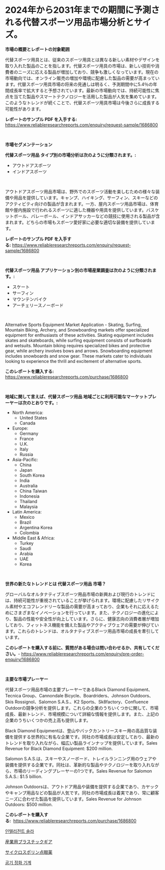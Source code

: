 <p><h1>2024年から2031年までの期間に予測される代替スポーツ用品市場分析とサイズ。</h1></p><p><strong>市場の概要とレポートの対象範囲</strong></p>
<p><p>代替スポーツ用具とは、従来のスポーツ用具とは異なる新しい素材やデザインを取り入れた製品のことを指します。代替スポーツ用具の市場は、新しい技術や消費者のニーズに応える製品が増加しており、競争も激しくなっています。現在の市場動向では、オンライン販売の増加や環境に配慮した製品の需要が高まっています。代替スポーツ用具市場の将来の見通しは明るく、予測期間中に5.4％の年間成長率で拡大すると予想されています。最新の市場動向では、持続可能性に焦点を当てた製品やスマートテクノロジーを活用した製品が人気を集めています。このようなトレンドが続くことで、代替スポーツ用具市場は今後さらに成長する可能性があります。</p></p>
<p><strong>レポートのサンプル PDF を入手する:</strong> <a href="https://www.reliableresearchreports.com/enquiry/request-sample/1686800">https://www.reliableresearchreports.com/enquiry/request-sample/1686800</a></p>
<p>&nbsp;</p>
<p><strong>市場セグメンテーション</strong></p>
<p><strong>代替スポーツ用品 タイプ別の市場分析は次のように分類されます。:</strong></p>
<p><ul><li>アウトドアスポーツ</li><li>インドアスポーツ</li></ul></p>
<p>&nbsp;</p>
<p><p>アウトドアスポーツ用品市場は、野外でのスポーツ活動を楽しむための様々な装備や用品を提供しています。キャンプ、ハイキング、サーフィン、スキーなどのアクティビティ向けの製品が含まれます。一方、屋内スポーツ用品市場は、体育館や屋内施設で行われるスポーツに適した機器や用具を提供しています。バスケットボール、バレーボール、インドアサッカーなどの競技に使用される製品が含まれます。どちらの市場もスポーツ愛好家に必要な適切な装備を提供しています。</p></p>
<p><strong>レポートのサンプル PDF を入手する:</strong>&nbsp;<a href="https://www.reliableresearchreports.com/enquiry/request-sample/1686800">https://www.reliableresearchreports.com/enquiry/request-sample/1686800</a></p>
<p>&nbsp;</p>
<p><strong> 代替スポーツ用品 アプリケーション別の市場産業調査は次のように分類されます。:</strong></p>
<p><ul><li>スケート</li><li>サーフィン</li><li>マウンテンバイク</li><li>アーチェリースノーボード</li></ul></p>
<p>&nbsp;</p>
<p><p>Alternative Sports Equipment Market Application - Skating, Surfing, Mountain Biking, Archery, and Snowboarding markets offer specialized equipment for enthusiasts of these activities. Skating equipment includes skates and skateboards, while surfing equipment consists of surfboards and wetsuits. Mountain biking requires specialized bikes and protective gear, while archery involves bows and arrows. Snowboarding equipment includes snowboards and snow gear. These markets cater to individuals looking to experience the thrill and excitement of alternative sports.</p></p>
<p><strong>このレポートを購入する:</strong>&nbsp; <a href="https://www.reliableresearchreports.com/purchase/1686800">https://www.reliableresearchreports.com/purchase/1686800</a></p>
<p>&nbsp;</p>
<p><strong>地域に関して言えば、代替スポーツ用品 地域ごとに利用可能なマーケットプレーヤーは次のとおりです。:</strong></p>
<p><ul>
    <li>
        North America:
        <ul>
            <li>United States</li>
            <li>Canada</li>
        </ul>
    </li>
    <li>
        Europe:
        <ul>
            <li>Germany</li>
            <li>France</li>
            <li>U.K.</li>
            <li>Italy</li>
            <li>Russia</li>
        </ul>
    </li>
    <li>
        Asia-Pacific:
        <ul>
            <li>China</li>
            <li>Japan</li>
            <li>South Korea</li>
            <li>India</li>
            <li>Australia</li>
            <li>China Taiwan</li>
            <li>Indonesia</li>
            <li>Thailand</li>
            <li>Malaysia</li>
        </ul>
    </li>
    <li>
        Latin America:
        <ul>
            <li>Mexico</li>
            <li>Brazil</li>
            <li>Argentina Korea</li>
            <li>Colombia</li>
        </ul>
    </li>
    <li>
        Middle East & Africa:
        <ul>
            <li>Turkey</li>
            <li>Saudi</li>
            <li>Arabia</li>
            <li>UAE</li>
            <li>Korea</li>
        </ul>
    </li>
    </ul></p>
<p>&nbsp;</p>
<p><strong>世界の新たなトレンドとは 代替スポーツ用品 市場？</strong></p>
<p><p>グローバルなオルタナティブスポーツ用品市場の新興および現行のトレンドには、持続可能性が重視されていることが挙げられます。環境に配慮したリサイクル素材やエコフレンドリーな製品の需要が高まっており、企業もそれに応えるためにさまざまなイノベーションを行っています。また、テクノロジーの進化により、製品の性能や安全性が向上しています。さらに、健康志向の消費者層が増加しており、フィットネス機能を備えた製品やアクティブウェアの需要が伸びています。これらのトレンドは、オルタナティブスポーツ用品市場の成長を牽引しています。</p></p>
<p><strong>このレポートを購入する前に、質問がある場合は問い合わせるか、共有してください。</strong>- <a href="https://www.reliableresearchreports.com/enquiry/pre-order-enquiry/1686800">https://www.reliableresearchreports.com/enquiry/pre-order-enquiry/1686800</a></p>
<p>&nbsp;</p>
<p><strong>主要な市場プレーヤー</strong></p>
<p><p>代替スポーツ用品市場の主要プレーヤーであるBlack Diamond Equipment、Tecnica Group、Cannondale Bicycle、Boardriders、Johnson Outdoors、Skis Rossignol、Salomon S.A.S.、K2 Sports、Sk8factory、Confluence Outdoorの競争分析を提供します。これらの企業のうちいくつかに関して、市場成長、最新トレンド、市場規模について詳細な情報を提供します。また、上記の企業のうちいくつかの売上高も提供します。</p><p>Black Diamond Equipmentは、登山やバックカントリースキー用の高品質な装備を提供する世界的に有名な企業です。同社の市場成長は安定しており、最新のトレンドを取り入れながら、幅広い製品ラインナップを提供しています。Sales Revenue for Black Diamond Equipment: $200 million.</p><p>Salomon S.A.S.は、スキーやスノーボード、トレイルランニング用のウェアや装備を提供する企業です。同社は、革新的な製品やテクノロジーを取り入れながら、市場のリーディングプレーヤーの1つです。Sales Revenue for Salomon S.A.S.: $1.5 billion.</p><p>Johnson Outdoorsは、アウトドア用品や装備を提供する企業であり、カヤックやキャンプ用品などの製品が人気です。同社の市場成長は着実であり、常に顧客ニーズに合わせた製品を提供しています。Sales Revenue for Johnson Outdoors: $500 million.</p></p>
<p><strong>このレポートを購入する:</strong>&nbsp;&nbsp;<a href="https://www.reliableresearchreports.com/purchase/1686800">https://www.reliableresearchreports.com/purchase/1686800</a></p>
<p><p><a href="https://medium.com/@earlfeffersj/2024-2031%EB%85%84-%EA%B8%B0%EA%B0%84%EC%9D%84-%EC%9C%84%ED%95%9C-%EC%A7%80%EB%8A%A5%ED%98%95-%ED%83%9C%EC%96%91-%EC%97%90%EB%84%88%EC%A7%80-%EC%8B%9C%EC%9E%A5-%EB%8F%99%ED%96%A5-%EB%B0%8F-%EC%8B%9C%EC%9E%A5-%EB%B6%84%EC%84%9D-%EC%98%88%EC%B8%A1-1ab98a444358">인텔리전트 솔라</a></p><p><a href="https://medium.com/@gustavorn8776xcc/%E7%94%A3%E6%A5%AD%E7%94%A8%E3%83%97%E3%83%A9%E3%82%B9%E3%83%81%E3%83%83%E3%82%AF%E3%82%AE%E3%82%A2%E3%81%AE%E5%B8%82%E5%A0%B4%E8%A6%8F%E6%A8%A1%E3%81%AF-%E3%82%B0%E3%83%AD%E3%83%BC%E3%83%90%E3%83%AB%E7%94%A3%E6%A5%AD%E3%81%AB%E3%81%8A%E3%81%91%E3%82%8B%E6%9C%80%E8%89%AF%E3%81%AE%E3%83%9E%E3%83%BC%E3%82%B1%E3%83%86%E3%82%A3%E3%83%B3%E3%82%B0%E3%83%81%E3%83%A3%E3%83%8D%E3%83%AB%E3%82%92%E6%98%8E%E3%82%89%E3%81%8B%E3%81%AB%E3%81%97%E3%81%BE%E3%81%99-259d60307dce">産業用プラスチックギア</a></p><p><a href="https://medium.com/@alioukaye1/%E3%82%B5%E3%82%A4%E3%82%AF%E3%83%AD%E3%82%B9%E3%83%9D%E3%83%AA%E3%83%B3%E7%82%B9%E7%9C%BC%E8%96%AC%E3%81%AE%E5%B8%82%E5%A0%B4%E8%A6%8F%E6%A8%A1-cagr-%E5%8B%95%E5%90%91-2024%E5%B9%B4-2030%E5%B9%B4-35a9e80aa706">サイクロスポリン点眼薬</a></p><p><a href="https://medium.com/@flower89678/%EA%B3%B5%EA%B8%B0-%EC%A0%95%ED%99%94-%EA%B8%B0%EA%B3%84-%EC%8B%9C%EC%9E%A5-%EB%B6%84%EC%84%9D-cagr-%EC%8B%9C%EC%9E%A5-%EC%84%B8%EB%B6%84%ED%99%94-%EB%B0%8F-%EA%B8%80%EB%A1%9C%EB%B2%8C-%EC%82%B0%EC%97%85-%EA%B0%9C%EC%9A%94-3701d47c71cf">공기 정화 기계</a></p></p>
